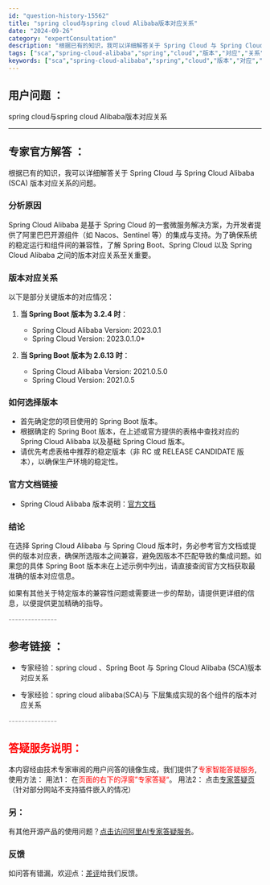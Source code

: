 ```yaml
---
id: "question-history-15562"
title: "spring cloud与spring cloud Alibaba版本对应关系"
date: "2024-09-26"
category: "expertConsultation"
description: "根据已有的知识，我可以详细解答关于 Spring Cloud 与 Spring Cloud Alibaba (SCA) 版本对应关系的问题。### 分析原因Spring Cloud Alibaba 是基于 Spring Cloud 的一套微服务解决方案，为开发者提供了阿里巴巴开源组件（如 Nacos"
tags: ["sca","spring-cloud-alibaba","spring","cloud","版本","对应","关系"]
keywords: ["sca","spring-cloud-alibaba","spring","cloud","版本","对应","关系"]
---
```


## 用户问题 ： 
 spring cloud与spring cloud Alibaba版本对应关系  

---------------
## 专家官方解答 ：

根据已有的知识，我可以详细解答关于 Spring Cloud 与 Spring Cloud Alibaba (SCA) 版本对应关系的问题。

### 分析原因
Spring Cloud Alibaba 是基于 Spring Cloud 的一套微服务解决方案，为开发者提供了阿里巴巴开源组件（如 Nacos、Sentinel 等）的集成与支持。为了确保系统的稳定运行和组件间的兼容性，了解 Spring Boot、Spring Cloud 以及 Spring Cloud Alibaba 之间的版本对应关系至关重要。

### 版本对应关系
以下是部分关键版本的对应情况：

1. **当 Spring Boot 版本为 3.2.4 时**：
   - Spring Cloud Alibaba Version: 2023.0.1
   - Spring Cloud Version: 2023.0.1.0*

2. **当 Spring Boot 版本为 2.6.13 时**：
   - Spring Cloud Alibaba Version: 2021.0.5.0
   - Spring Cloud Version: 2021.0.5

### 如何选择版本
- 首先确定您的项目使用的 Spring Boot 版本。
- 根据确定的 Spring Boot 版本，在上述或官方提供的表格中查找对应的 Spring Cloud Alibaba 以及基础 Spring Cloud 版本。
- 请优先考虑表格中推荐的稳定版本（非 RC 或 RELEASE CANDIDATE 版本），以确保生产环境的稳定性。

### 官方文档链接
- Spring Cloud Alibaba 版本说明：[官方文档](https://sca.aliyun.com/docs/2023/overview/version-explain/)

### 结论
在选择 Spring Cloud Alibaba 与 Spring Cloud 版本时，务必参考官方文档或提供的版本对应表，确保所选版本之间兼容，避免因版本不匹配导致的集成问题。如果您的具体 Spring Boot 版本未在上述示例中列出，请直接查阅官方文档获取最准确的版本对应信息。

如果有其他关于特定版本的兼容性问题或需要进一步的帮助，请提供更详细的信息，以便提供更加精确的指导。


<font color="#949494">---------------</font> 


## 参考链接 ：

* 专家经验：spring cloud 、Spring Boot 与 Spring Cloud Alibaba (SCA)版本对应关系 
 
 * 专家经验：spring cloud alibaba(SCA)与 下层集成实现的各个组件的版本对应关系 


 <font color="#949494">---------------</font> 
 


## <font color="#FF0000">答疑服务说明：</font> 

本内容经由技术专家审阅的用户问答的镜像生成，我们提供了<font color="#FF0000">专家智能答疑服务</font>,使用方法：
用法1： 在<font color="#FF0000">页面的右下的浮窗”专家答疑“</font>。
用法2： 点击[专家答疑页](https://answer.opensource.alibaba.com/docs/intro)（针对部分网站不支持插件嵌入的情况）
### 另：


有其他开源产品的使用问题？[点击访问阿里AI专家答疑服务](https://answer.opensource.alibaba.com/docs/intro)。
### 反馈
如问答有错漏，欢迎点：[差评](https://ai.nacos.io/user/feedbackByEnhancerGradePOJOID?enhancerGradePOJOId=15587)给我们反馈。
